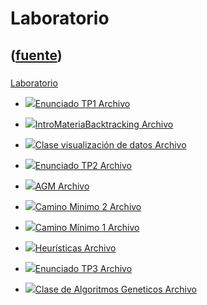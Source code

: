 # Laboratorio
([fuente](https://campus.exactas.uba.ar/course/view.php?id=992&section=6))
---
###
[Laboratorio](https://campus.exactas.uba.ar/course/view.php?id=992&section=6)

  - [![ ](https://campus.exactas.uba.ar/theme/image.php/aardvark/core/1524752928/f/pdf-24)Enunciado TP1 Archivo](https://campus.exactas.uba.ar/mod/resource/view.php?id=60069)

  - [![ ](https://campus.exactas.uba.ar/theme/image.php/aardvark/core/1524752928/f/archive-24)IntroMateriaBacktracking Archivo](https://campus.exactas.uba.ar/mod/resource/view.php?id=60074)

  - [![ ](https://campus.exactas.uba.ar/theme/image.php/aardvark/core/1524752928/f/archive-24)Clase visualización de datos Archivo](https://campus.exactas.uba.ar/mod/resource/view.php?id=60588)

  - [![ ](https://campus.exactas.uba.ar/theme/image.php/aardvark/core/1524752928/f/pdf-24)Enunciado TP2 Archivo](https://campus.exactas.uba.ar/mod/resource/view.php?id=61920)

  - [![ ](https://campus.exactas.uba.ar/theme/image.php/aardvark/core/1524752928/f/archive-24)AGM Archivo](https://campus.exactas.uba.ar/mod/resource/view.php?id=62319)

  - [![ ](https://campus.exactas.uba.ar/theme/image.php/aardvark/core/1524752928/f/archive-24)Camino Minimo 2 Archivo](https://campus.exactas.uba.ar/mod/resource/view.php?id=62320)

  - [![ ](https://campus.exactas.uba.ar/theme/image.php/aardvark/core/1524752928/f/archive-24)Camino Mínimo 1 Archivo](https://campus.exactas.uba.ar/mod/resource/view.php?id=62486)

  - [![ ](https://campus.exactas.uba.ar/theme/image.php/aardvark/core/1524752928/f/archive-24)Heurísticas Archivo](https://campus.exactas.uba.ar/mod/resource/view.php?id=62590)

  - [![ ](https://campus.exactas.uba.ar/theme/image.php/aardvark/core/1524752928/f/pdf-24)Enunciado TP3 Archivo](https://campus.exactas.uba.ar/mod/resource/view.php?id=63044)

  - [![ ](https://campus.exactas.uba.ar/theme/image.php/aardvark/core/1524752928/f/archive-24)Clase de Algoritmos Geneticos Archivo](https://campus.exactas.uba.ar/mod/resource/view.php?id=63195)

